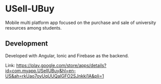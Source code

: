 # USell-UBuy
Mobile multi platform app focused on the purchase and sale of university resources among students.

## Development
Developed with Angular, Ionic and Firebase as the backend.

Link: https://play.google.com/store/apps/details?id=com.myapp.USellUBuy&hl=en-US&ah=rkUao7oyUqUUQaIGFO2SJnkki1A&pli=1
